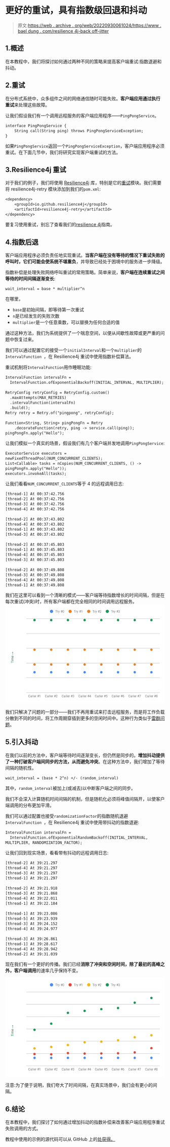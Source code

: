 # 更好的重试，具有指数级回退和抖动

> 原文:[https://web . archive . org/web/20220930061024/https://www . bael dung . com/resilience 4j-back off-jitter](https://web.archive.org/web/20220930061024/https://www.baeldung.com/resilience4j-backoff-jitter)

## 1.**概述**

在本教程中，我们将探讨如何通过两种不同的策略来提高客户端重试:指数退避和抖动。

## 2.重试

在分布式系统中，众多组件之间的网络通信随时可能失败。**客户端应用通过执行** **重试**来处理这些故障。

让我们假设我们有一个调用远程服务的客户端应用程序——`PingPongService`。

```
interface PingPongService {
    String call(String ping) throws PingPongServiceException;
}
```

如果`PingPongService`返回一个`PingPongServiceException`，客户端应用程序必须重试。在下面几节中，我们将研究实现客户端重试的方法。

## 3.Resilience4j 重试

对于我们的例子，我们将使用 [Resilience4j](/web/20220929005048/https://www.baeldung.com/resilience4j) 库，特别是它的[重试](https://web.archive.org/web/20220929005048/https://resilience4j.readme.io/docs/retry)模块。我们需要将 resilience4j-retry 模块添加到我们的`pom.xml`:

```
<dependency>
    <groupId>io.github.resilience4j</groupId>
    <artifactId>resilience4j-retry</artifactId>
</dependency>
```

要复习使用重试，别忘了查看我们的[resilience 4j](/web/20220929005048/https://www.baeldung.com/resilience4j)指南。

## 4.指数后退

客户端应用程序必须负责任地实现重试。**当客户端在没有等待的情况下重试失败的呼叫时，它们可能会使系统不堪重负**，并导致已经处于困境中的服务进一步降级。

指数补偿是处理失败网络呼叫重试的常用策略。简单来说，**客户端在连续重试之间等待的时间间隔逐渐变长**:

```
wait_interval = base * multiplier^n 
```

在哪里，

*   `base`是初始间隔，即等待第一次重试
*   `n`是已经发生的失败次数
*   `multiplier`是一个任意乘数，可以替换为任何合适的值

通过这种方法，我们为系统提供了一个喘息空间，以便从间歇性故障或更严重的问题中恢复过来。

我们可以通过配置它的接受一个`initialInterval`和一个`multiplier`的`IntervalFunction `，在 Resilience4j 重试中使用指数补偿算法。

重试机制将`IntervalFunction`用作睡眠功能:

```
IntervalFunction intervalFn =
  IntervalFunction.ofExponentialBackoff(INITIAL_INTERVAL, MULTIPLIER);

RetryConfig retryConfig = RetryConfig.custom()
  .maxAttempts(MAX_RETRIES)
  .intervalFunction(intervalFn)
  .build();
Retry retry = Retry.of("pingpong", retryConfig);

Function<String, String> pingPongFn = Retry
    .decorateFunction(retry, ping -> service.call(ping));
pingPongFn.apply("Hello"); 
```

让我们模拟一个真实的场景，假设我们有几个客户端并发地调用`PingPongService`:

```
ExecutorService executors = newFixedThreadPool(NUM_CONCURRENT_CLIENTS);
List<Callable> tasks = nCopies(NUM_CONCURRENT_CLIENTS, () -> pingPongFn.apply("Hello"));
executors.invokeAll(tasks); 
```

让我们看看`NUM_CONCURRENT_CLIENTS`等于 4 的远程调用日志:

```
[thread-1] At 00:37:42.756
[thread-2] At 00:37:42.756
[thread-3] At 00:37:42.756
[thread-4] At 00:37:42.756

[thread-2] At 00:37:43.802
[thread-4] At 00:37:43.802
[thread-1] At 00:37:43.802
[thread-3] At 00:37:43.802

[thread-2] At 00:37:45.803
[thread-1] At 00:37:45.803
[thread-4] At 00:37:45.803
[thread-3] At 00:37:45.803

[thread-2] At 00:37:49.808
[thread-3] At 00:37:49.808
[thread-4] At 00:37:49.808
[thread-1] At 00:37:49.808 
```

我们在这里可以看到一个清晰的模式——客户端等待指数增长的时间间隔，但是在每次重试(冲突)时，所有客户端都在完全相同的时间调用远程服务。
[![chart](img/6dbaf1443c3c610549d60485c2f179d8.png)](/web/20220929005048/https://www.baeldung.com/wp-content/uploads/2019/09/chart.png)

我们只解决了问题的一部分——我们不再用重试来打击远程服务，而是将工作负载分散到不同的时间，将工作周期穿插到更多的空闲时间中。这种行为类似于[雷群问题](https://web.archive.org/web/20220929005048/https://en.wikipedia.org/wiki/Thundering_herd_problem)。

## 5.引入抖动

在我们以前的方法中，客户端等待时间逐渐变长，但仍然是同步的。**增加抖动提供了一种打破客户端间同步的方法，从而避免冲突**。在这种方法中，我们增加了等待间隔的随机性。

```
wait_interval = (base * 2^n) +/- (random_interval) 
```

其中，`random_interval`被加上(或减去)以中断客户端之间的同步。

我们不会深入计算随机时间间隔的机制，但是随机化必须将峰值间隔开，以使客户端调用的分布更加平滑。

我们可以通过配置也接受`randomizationFactor`的指数随机退避`IntervalFunction `，在 Resilience4j 重试中使用带抖动的指数退避:

```
IntervalFunction intervalFn = 
  IntervalFunction.ofExponentialRandomBackoff(INITIAL_INTERVAL, MULTIPLIER, RANDOMIZATION_FACTOR); 
```

让我们回到现实场景，看看带有抖动的远程调用日志:

```
[thread-2] At 39:21.297
[thread-4] At 39:21.297
[thread-3] At 39:21.297
[thread-1] At 39:21.297

[thread-2] At 39:21.918
[thread-3] At 39:21.868
[thread-4] At 39:22.011
[thread-1] At 39:22.184

[thread-1] At 39:23.086
[thread-5] At 39:23.939
[thread-3] At 39:24.152
[thread-4] At 39:24.977

[thread-3] At 39:26.861
[thread-1] At 39:28.617
[thread-4] At 39:28.942
[thread-2] At 39:31.039
```

现在我们有一个更好的传播。我们已经**消除了冲突和空闲时间，除了最初的高峰之外，客户端调用**的速率几乎保持不变。

[![chart 1.png](img/27530232b263356f279d2836485b2eec.png)](/web/20220929005048/https://www.baeldung.com/wp-content/uploads/2019/09/chart-1.png)

注意:为了便于说明，我们夸大了时间间隔，在真实场景中，我们会有更小的间隔。

## 6.结论

在本教程中，我们探讨了如何通过增加抖动的指数补偿来改善客户端应用程序重试失败调用的方式。

教程中使用的示例的源代码可以从 GitHub 上的[处获得。](https://web.archive.org/web/20220929005048/https://github.com/eugenp/tutorials/tree/master/patterns-modules/design-patterns-cloud)